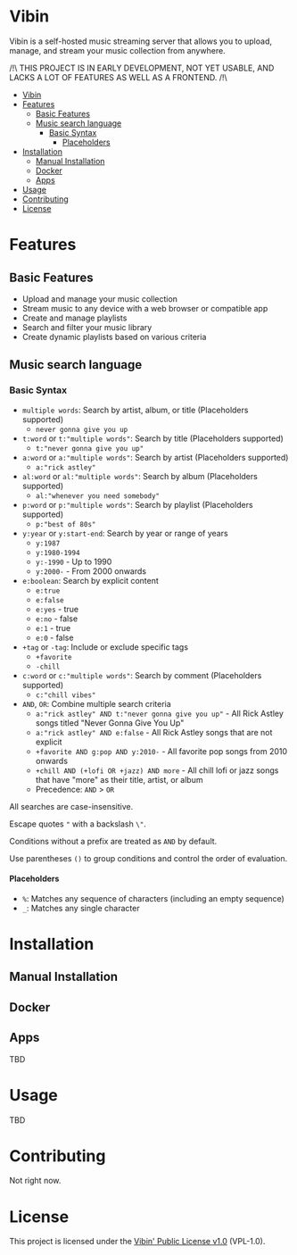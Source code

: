 # Vibin

Vibin is a self-hosted music streaming server that allows you to upload, manage, and stream your music collection from anywhere.


/!\ THIS PROJECT IS IN EARLY DEVELOPMENT, NOT YET USABLE, AND LACKS A LOT OF FEATURES AS WELL AS A FRONTEND. /!\

<!-- TOC -->
* [Vibin](#vibin)
* [Features](#features)
  * [Basic Features](#basic-features)
  * [Music search language](#music-search-language)
    * [Basic Syntax](#basic-syntax)
      * [Placeholders](#placeholders)
* [Installation](#installation)
  * [Manual Installation](#manual-installation)
  * [Docker](#docker)
  * [Apps](#apps)
* [Usage](#usage)
* [Contributing](#contributing)
* [License](#license)
<!-- TOC -->


# Features

## Basic Features

- Upload and manage your music collection
- Stream music to any device with a web browser or compatible app
- Create and manage playlists
- Search and filter your music library
- Create dynamic playlists based on various criteria

## Music search language

### Basic Syntax

- `multiple words`: Search by artist, album, or title (Placeholders supported)
    - `never gonna give you up`
- `t:word` or `t:"multiple words"`: Search by title (Placeholders supported)
    - `t:"never gonna give you up"`
- `a:word` or `a:"multiple words"`: Search by artist (Placeholders supported)
    - `a:"rick astley"`
- `al:word` or `al:"multiple words"`: Search by album (Placeholders supported)
    - `al:"whenever you need somebody"`
- `p:word` or `p:"multiple words"`: Search by playlist (Placeholders supported)
    - `p:"best of 80s"`
- `y:year` or `y:start-end`: Search by year or range of years
    - `y:1987`
    - `y:1980-1994`
    - `y:-1990` - Up to 1990
    - `y:2000-` - From 2000 onwards
- `e:boolean`: Search by explicit content
    - `e:true`
    - `e:false`
    - `e:yes` - true
    - `e:no` - false
    - `e:1` - true
    - `e:0` - false
- `+tag` or `-tag`: Include or exclude specific tags
    - `+favorite`
    - `-chill`
- `c:word` or `c:"multiple words"`: Search by comment (Placeholders supported)
    - `c:"chill vibes"`
- `AND`, `OR`: Combine multiple search criteria
    - `a:"rick astley" AND t:"never gonna give you up"` - All Rick Astley songs titled "Never Gonna Give You Up"
    - `a:"rick astley" AND e:false` - All Rick Astley songs that are not explicit
    - `+favorite AND g:pop AND y:2010-` - All favorite pop songs from 2010 onwards
    - `+chill AND (+lofi OR +jazz) AND more` - All chill lofi or jazz songs that have "more" as their title, artist, or album
    - Precedence: `AND` > `OR`

All searches are case-insensitive.

Escape quotes `"` with a backslash `\"`.

Conditions without a prefix are treated as `AND` by default.

Use parentheses `()` to group conditions and control the order of evaluation.

#### Placeholders

- `%`: Matches any sequence of characters (including an empty sequence)
- `_`: Matches any single character

# Installation

## Manual Installation

## Docker

## Apps

TBD

# Usage

TBD

# Contributing

Not right now.

# License

This project is licensed under the [Vibin' Public License v1.0](LICENSE.md) (VPL-1.0).

